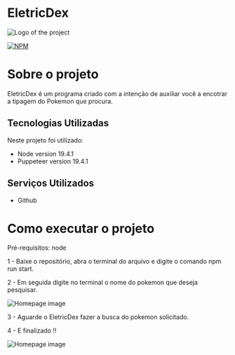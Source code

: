 # EletricDex

![Logo of the project](https://raw.githubusercontent.com/yanmathzz/pokemon-Scrapping/master/img/pokedex.webp)

[![NPM](https://img.shields.io/badge/license-MIT-green)](https://github.com/yanmathzz/pokemon-Scrapping/blob/master/LICENCE)

# Sobre o projeto 
EletricDex é um programa criado com a intenção de auxiliar você a encotrar a tipagem do Pokemon que procura.

## Tecnologias Utilizadas
Neste projeto foi utilizado:

- Node version 19.4.1
- Puppeteer version  19.4.1

## Serviços Utilizados

- Github

# Como executar o projeto 
Pré-requisitos: node

1 - Baixe o repositório, abra o terminal do arquivo e digite o comando npm run start.

2 - Em seguida digite no terminal o nome do pokemon que deseja pesquisar. 

![Homepage image]()

3 - Aguarde o EletricDex fazer a busca do pokemon solicitado.

4 - E finalizado !!

![Homepage image]()

